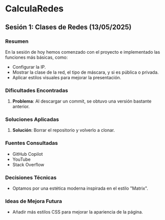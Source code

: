 # CalculaRedes

## Sesión 1: Clases de Redes (13/05/2025)

### Resumen
En la sesión de hoy hemos comenzado con el proyecto e implementado las funciones más básicas, como:
- Configurar la IP.
- Mostrar la clase de la red, el tipo de máscara, y si es pública o privada.
- Aplicar estilos visuales para mejorar la presentación.

### Dificultades Encontradas
1. **Problema**: Al descargar un commit, se obtuvo una versión bastante anterior.

### Soluciones Aplicadas
1. **Solución**: Borrar el repositorio y volverlo a clonar.

### Fuentes Consultadas
- GitHub Copilot
- YouTube
- Stack Overflow

### Decisiones Técnicas
- Optamos por una estética moderna inspirada en el estilo "Matrix".

### Ideas de Mejora Futura
- Añadir más estilos CSS para mejorar la apariencia de la página.
